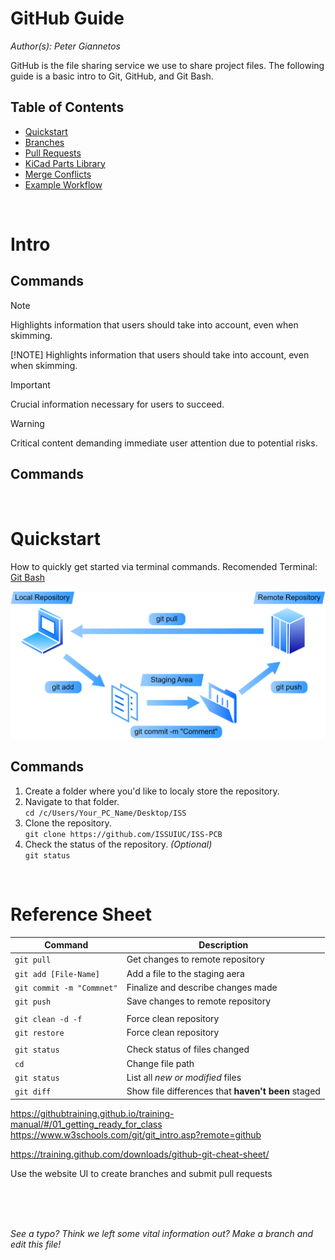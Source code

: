 # **GitHub Guide**

*Author(s): Peter Giannetos*

GitHub is the file sharing service we use to share project files. The following guide is a basic intro to Git, GitHub, and Git Bash.

## Table of Contents

- [Quickstart](#quickstart-)
- [Branches](#branches-)
- [Pull Requests](#pull-requests-)
- [KiCad Parts Library](#kicad-parts-library-)
- [Merge Conflicts](#merge-conflicts-)
- [Example Workflow](#example-workflow-️)

<br/>

# **Intro**

## Commands

> [!NOTE]  
> Highlights information that users should take into account, even when skimming.

[!NOTE]
Highlights information that users should take into account, even when skimming.

> [!IMPORTANT]  
> Crucial information necessary for users to succeed.

> [!WARNING]
> Critical content demanding immediate user attention due to potential risks.

## Commands


<br/>

# **Quickstart**

How to quickly get started via terminal commands. Recomended Terminal: [Git Bash](https://git-scm.com/downloads)

![Repository Structure](/images/ISS-PCB-Repository-Structure.png)


## Commands

1. Create a folder where you'd like to localy store the repository.  
2. Navigate to that folder.  
    `cd /c/Users/Your_PC_Name/Desktop/ISS`
3. Clone the repository.  
    `git clone https://github.com/ISSUIUC/ISS-PCB`
4. Check the status of the repository. *(Optional)*  
    `git status`

<br/>

# **Reference Sheet**

| Command                   | Description                        |
| ------------------------- | ---------------------------------- |
| `git pull`                | Get changes to remote repository   |
| `git add [File-Name]`     | Add a file to the staging aera     |
| `git commit -m "Commnet"` | Finalize and describe changes made |
| `git push`                | Save changes to remote repository  |
|                           |
| `git clean -d -f`         | Force clean repository             |
| `git restore`             | Force clean repository             |
|                           |
| `git status`              | Check status of files changed      |
| `cd`                      | Change file path                   |
| `git status` | List all *new or modified* files |
| `git diff` | Show file differences that **haven't been** staged |





https://githubtraining.github.io/training-manual/#/01_getting_ready_for_class
https://www.w3schools.com/git/git_intro.asp?remote=github

https://training.github.com/downloads/github-git-cheat-sheet/

Use the website UI to create branches and submit pull requests



<br/><br/><br/>

*See a typo? Think we left some vital information out? Make a branch and edit this file!*
